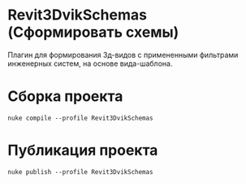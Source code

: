 # Revit3DvikSchemas (Сформировать схемы)
Плагин для формирования 3д-видов с примененными фильтрами инженерных систем, на основе вида-шаблона.

# Сборка проекта
```
nuke compile --profile Revit3DvikSchemas
```

# Публикация проекта
```
nuke publish --profile Revit3DvikSchemas
```
